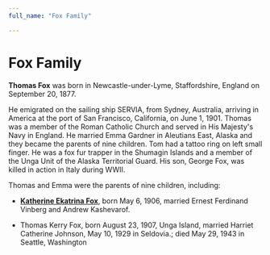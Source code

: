 ```yaml
---
full_name: "Fox Family"

---
```

# Fox Family

**Thomas Fox** was born in Newcastle-under-Lyme, Staffordshire, England on September 20, 1877.  

He emigrated on the sailing ship SERVIA, from Sydney, Australia, arriving in America at the port of San Francisco, California, on June 1, 1901. Thomas was a member of the Roman Catholic Church and served in His Majesty's Navy in England. He married Emma Gardner in Aleutians East, Alaska and they became the parents of nine children. Tom had a tattoo ring on left small finger. He was a fox fur trapper in the Shumagin Islands and a member of the Unga Unit of the Alaska Territorial Guard. His son, George Fox, was killed in action in Italy during WWII.

Thomas and Emma were the parents of nine children, including:

- [**Katherine Ekatrina Fox**](../_people/Kashevarof_Katherine_F_Fox.md), born May 6, 1906, married Ernest Ferdinand Vinberg and Andrew Kashevarof.

- Thomas Kerry Fox, born August 23, 1907, Unga Island, married Harriet Catherine Johnson, May 10, 1929 in Seldovia.; died May 29, 1943 in Seattle, Washington
